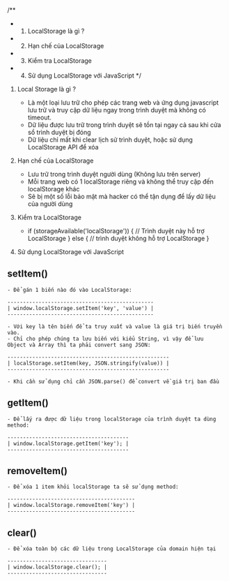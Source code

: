 /**
 *  1. LocalStorage là gì ?
 *  2. Hạn chế của LocalStorage
 *  3. Kiểm tra LocalStorage
 *  4. Sử dụng LocalStorage với JavaScript
 */

1. Local Storage là gì ?
    - Là một loại lưu trữ cho phép các trang web và ứng dụng javascript lưu trữ và truy cập dữ liệu ngay trong trình duyệt
    mà không có timeout.
    - Dữ liệu được lưu trữ trong trình duyệt sẽ tồn tại ngay cả sau khi cửa sổ trình duyệt bị đóng
    - Dữ liệu chỉ mất khi clear lịch sử trình duyệt, hoặc sử dụng LocalStorage API để xóa

2. Hạn chế của LocalStorage
    - Lưu trữ trong trình duyệt người dùng (Không lưu trên server)
    - Mỗi trang web có 1 localStorage riêng và không thể truy cập đến localStorage khác
    - Sẽ bị một số lỗi bảo mật mà hacker có thể tận dụng để lấy dữ liệu của người dùng

3. Kiểm tra LocalStorage

    - if (storageAvailable('localStorage')) {
        // Trình duyệt này hỗ trợ LocalStorage
    } else {
        // trình duyệt không hỗ trợ LocalStorage
    }

4. Sử dụng LocalStorage với JavaScript

## setItem()
    - Để gán 1 biến nào đó vào LocalStorage:

    -----------------------------------------------
    | window.localStorage.setItem('key', 'value') |
    -----------------------------------------------

    - Với key là tên biến để ta truy xuất và value là giá trị biến truyền vào.
    - Chỉ cho phép chúng ta lưu biến với kiểu String, vì vậy để lưu 
    Object và Array thì ta phải convert sang JSON:

    ----------------------------------------------------
    | localStorage.setItem(key, JSON.stringify(value)) | 
    ----------------------------------------------------

    - Khi cần sử dụng chỉ cần JSON.parse() để convert về giá trị ban đầu

## getItem()
    - Để lấy ra được dữ liệu trong localStorage của trình duyệt ta dùng method:

    ---------------------------------------
    | window.localStorage.getItem('key'); | 
    ---------------------------------------

## removeItem()
    - Để xóa 1 item khỏi localStorage ta sẽ sử dụng method:

    -----------------------------------------
    | window.localStorage.removeItem('key') | 
    -----------------------------------------   

## clear()
    - Để xóa toàn bộ các dữ liệu trong LocalStorage của domain hiện tại

    --------------------------------
    | window.localStorage.clear(); | 
    -------------------------------- 